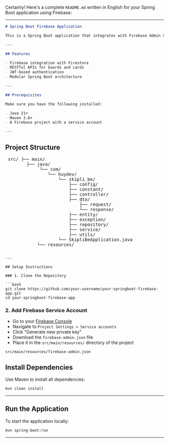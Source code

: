 Certainly! Here's a complete `README.md` written in English for your Spring Boot application using Firebase:

---

```markdown
# Spring Boot Firebase Application

This is a Spring Boot application that integrates with Firebase Admin SDK to manage resources like Boards and Cards.

---

## Features

- Firebase integration with Firestore
- RESTful APIs for boards and cards
- JWT-based authentication
- Modular Spring Boot architecture

---

## Prerequisites

Make sure you have the following installed:

- Java 21+
- Maven 3.8+
- A Firebase project with a service account

---

```
## Project Structure
<pre> src/ ├── main/ 
        ├── java/  
             └── com/ 
                └── huydev/ 
                    └── skipli_be/ 
                        ├── config/
                        ├── constant/ 
                        ├── controller/ 
                        ├── dto/ 
                            ├── request/ 
                            └── response/ 
                        ├── entity/ 
                        ├── exception/ 
                        ├── repository/ 
                        ├── service/ 
                        ├── utils/ 
                    └── SkipliBeApplication.java 
            └── resources/ 
</pre>
````

---

## Setup Instructions

### 1. Clone the Repository

```bash
git clone https://github.com/your-username/your-springboot-firebase-app.git
cd your-springboot-firebase-app
````

### 2. Add Firebase Service Account

* Go to your [Firebase Console](https://console.firebase.google.com/)
* Navigate to `Project Settings > Service accounts`
* Click "Generate new private key"
* Download the `firebase-admin.json` file
* Place it in the `src/main/resources/` directory of the project

```
src/main/resources/firebase-admin.json
```


## Install Dependencies

Use Maven to install all dependencies:

```bash
mvn clean install
```

---

## Run the Application

To start the application locally:

```bash
mvn spring-boot:run
```

---

